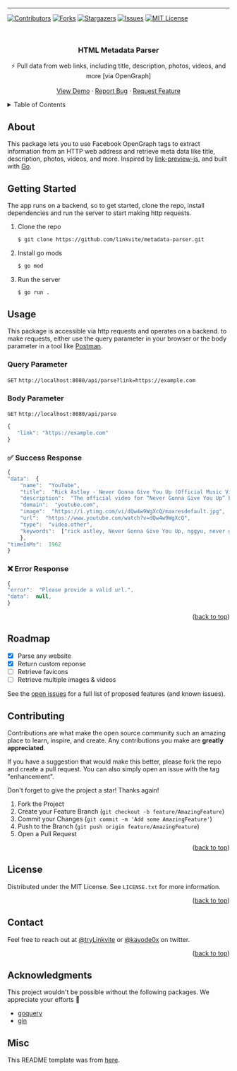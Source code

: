 ----------

<div id="top"></div>
<!--
*** Thanks for checking out the Best-README-Template. If you have a suggestion
*** that would make this better, please fork the repo and create a pull request
*** or simply open an issue with the tag "enhancement".
*** Don't forget to give the project a star!
*** Thanks again! Now go create something AMAZING! :D
-->



<!-- PROJECT SHIELDS -->
<!--
*** I'm using markdown "reference style" links for readability.
*** Reference links are enclosed in brackets [ ] instead of parentheses ( ).
*** See the bottom of this document for the declaration of the reference variables
*** for contributors-url, forks-url, etc. This is an optional, concise syntax you may use.
*** https://www.markdownguide.org/basic-syntax/#reference-style-links
-->
[![Contributors][contributors-shield]][contributors-url]
[![Forks][forks-shield]][forks-url]
[![Stargazers][stars-shield]][stars-url]
[![Issues][issues-shield]][issues-url]
[![MIT License][license-shield]][license-url]



<!-- PROJECT LOGO -->
<br />
<div align="center">
  <h3 align="center">HTML Metadata Parser</h3>
  <p align="center">
    ⚡️ Pull data from web links, including title, description, photos, videos, and more [via OpenGraph]
    <br />
    <br />
    <a href="https://github.com/LinkviteApp/metadata-parser">View Demo</a>
    ·
    <a href="https://github.com/oLinkviteApp/metadata-parser/issues">Report Bug</a>
    ·
    <a href="https://github.com/LinkviteApp/metadata-parser/issues">Request Feature</a>
  </p>
</div>



<!-- TABLE OF CONTENTS -->
<details>
  <summary>Table of Contents</summary>
  <ol>
    <li>
      <a href="#about">About The Project</a>
    </li>
    <li>
      <a href="#getting-started">Getting Started</a>
    </li>
    <li><a href="#usage">Usage</a></li>
    <li><a href="#roadmap">Roadmap</a></li>
    <li><a href="#contributing">Contributing</a></li>
    <li><a href="#license">License</a></li>
    <li><a href="#contact">Contact</a></li>
    <li><a href="#acknowledgments">Acknowledgments</a></li>
  </ol>
</details>



<!-- ABOUT THE PROJECT -->
## About

This package lets you to use Facebook OpenGraph tags to extract information from an HTTP web address and retrieve meta data like title, description, photos, videos, and more. Inspired by [link-preview-js](https://github.com/ospfranco/link-preview-js), and built with [Go](https://go.dev/).



<!-- GETTING STARTED -->
## Getting Started

The app runs on a backend, so to get started, clone the repo, install dependencies and run the server to start making http requests.

1. Clone the repo
   ```sh
   $ git clone https://github.com/linkvite/metadata-parser.git
   ```
2. Install go mods
   ```sh
   $ go mod
   ```
3. Run the server
   ```sh
   $ go run .
   ```



<!-- USAGE EXAMPLES -->
## Usage

This package is accessible via http requests and operates on a backend. to make requests, either use the query parameter in your browser or the body parameter in a tool like [Postman](https://www.postman.com/).

### Query Parameter
 `GET` `http://localhost:8080/api/parse?link=https://example.com`

### Body Parameter
 `GET` `http://localhost:8080/api/parse`
 ```js
{
	"link": "https://example.com"
}
```

### ✅ Success Response

```javascript
{
"data":  {
	"name":  "YouTube",
	"title":  "Rick Astley - Never Gonna Give You Up (Official Music Video)",
	"description":  "The official video for “Never Gonna Give You Up” by Rick AstleyTaken from the album ‘Whenever You Need Somebody’ – deluxe 2CD and digital deluxe out 6th May ...",
	"domain":  "youtube.com",
	"image":  "https://i.ytimg.com/vi/dQw4w9WgXcQ/maxresdefault.jpg",
	"url":  "https://www.youtube.com/watch?v=dQw4w9WgXcQ",
	"type":  "video.other",
	"keywords":  ["rick astley, Never Gonna Give You Up, nggyu, never gonna give you up lyrics, rick rolled, the boys soundtrack, the boys amazon prime, Never gonna give you up the boys, official, Rick Roll, music video, Rick Astley album, rick astley official, together forever, Whenever You Need Somebody, rickrolled, WRECK-IT RALPH 2, Fortnite song, Fortnite event, Fortnite dance, fortnite never gonna give you up, rick astley never gonna give you up, rick astley never gonna give you up lyrics"]
	},
"timeInMs":  1962
}
```

### ❌ Error Response

```javascript
{
"error":  "Please provide a valid url.",
"data":  null,
}
```



<p align="right">(<a href="#top">back to top</a>)</p>



<!-- ROADMAP -->
## Roadmap

- [x] Parse any website
- [x] Return custom reponse
- [ ] Retrieve favicons
- [ ] Retrieve multiple images & videos

See the [open issues](https://github.com/LinkviteApp/metadata-parser/issues) for a full list of proposed features (and known issues).



<!-- CONTRIBUTING -->
## Contributing

Contributions are what make the open source community such an amazing place to learn, inspire, and create. Any contributions you make are **greatly appreciated**.

If you have a suggestion that would make this better, please fork the repo and create a pull request. You can also simply open an issue with the tag "enhancement".

Don't forget to give the project a star! Thanks again!

1. Fork the Project
2. Create your Feature Branch (`git checkout -b feature/AmazingFeature`)
3. Commit your Changes (`git commit -m 'Add some AmazingFeature'`)
4. Push to the Branch (`git push origin feature/AmazingFeature`)
5. Open a Pull Request

<p align="right">(<a href="#top">back to top</a>)</p>



<!-- LICENSE -->
## License

Distributed under the MIT License. See `LICENSE.txt` for more information.

<p align="right">(<a href="#top">back to top</a>)</p>



<!-- CONTACT -->
## Contact

Feel free to reach out at [@tryLinkvite](https://twitter.com/tryLinkvite) or [@kayode0x](https://twitter.com/kayode0x)  on twitter.

<p align="right">(<a href="#top">back to top</a>)</p>



<!-- ACKNOWLEDGMENTS -->
## Acknowledgments

This project wouldn't be possible without the following packages.  We appreciate your efforts 🙏

* [goquery](github.com/PuerkitoBio/goquery)
* [gin](github.com/gin-gonic/gin)



<!-- MISC -->
## Misc

This README template was from [here](https://github.com/othneildrew/Best-README-Template).

<!-- MARKDOWN LINKS & IMAGES -->
<!-- https://www.markdownguide.org/basic-syntax/#reference-style-links -->
[contributors-shield]: https://img.shields.io/github/contributors/linkviteApp/metadata-parser.svg?style=for-the-badge
[contributors-url]: https://github.com/LinkviteApp/metadata-parser/graphs/contributors
[forks-shield]: https://img.shields.io/github/forks/linkviteApp/metadata-parser.svg?style=for-the-badge
[forks-url]: https://github.com/LinkviteApp/metadata-parser/network/members
[stars-shield]: https://img.shields.io/github/stars/linkviteApp/metadata-parser.svg?style=for-the-badge
[stars-url]: https://github.com/LinkviteApp/metadata-parser/stargazers
[issues-shield]: https://img.shields.io/github/issues/linkviteApp/metadata-parser.svg?style=for-the-badge
[issues-url]: https://github.com/LinkviteApp/metadata-parser/issues
[license-shield]: https://img.shields.io/github/license/linkviteApp/metadata-parser.svg?style=for-the-badge
[license-url]: https://github.com/LinkviteApp/metadata-parser/blob/main/LICENSE.txt
